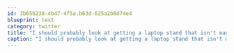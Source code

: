 ```yaml
---
id: 3b65b238-4b47-4f5a-b63d-625a2b0d74e4
blueprint: text
category: twitter
title: "I should probably look at getting a laptop stand that isn't made of LOLcat books"
caption: "I should probably look at getting a laptop stand that isn't made of LOLcat books"
---
```

